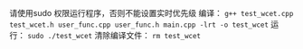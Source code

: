 请使用sudo 权限运行程序，否则不能设置实时优先级
编译：
`g++ test_wcet.cpp test_wcet.h user_func.cpp user_func.h main.cpp -lrt -o test_wcet`
运行：
`sudo ./test_wcet`
清除编译文件：
`rm test_wcet`